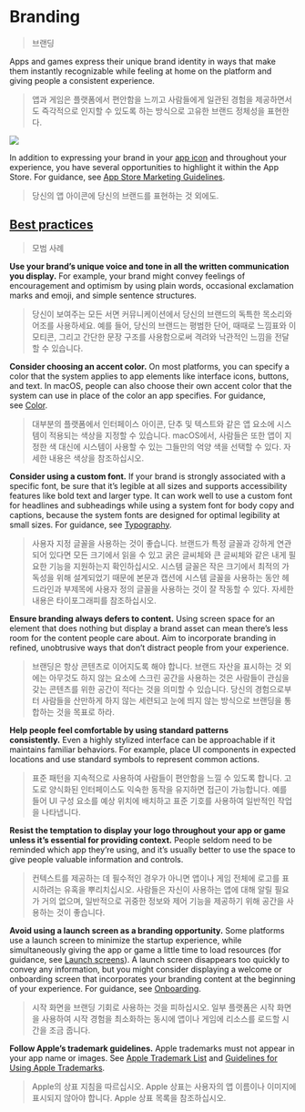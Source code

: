 # **Branding**
  
>브랜딩  


Apps and games express their unique brand identity in ways that make them instantly recognizable while feeling at home on the platform and giving people a consistent experience.
  
>앱과 게임은 플랫폼에서 편안함을 느끼고 사람들에게 일관된 경험을 제공하면서도 즉각적으로 인지할 수 있도록 하는 방식으로 고유한 브랜드 정체성을 표현한다.  


![](https://docs-assets.developer.apple.com/published/8ea20e1bc15bc51d9242f39c27cbb0c6/foundations-branding-intro@2x.png)

In addition to expressing your brand in your [app icon](https://developer.apple.com/design/human-interface-guidelines/app-icons) and throughout your experience, you have several opportunities to highlight it within the App Store. For guidance, see [App Store Marketing Guidelines](https://developer.apple.com/app-store/marketing/guidelines/).
  
>당신의 앱 아이콘에 당신의 브랜드를 표현하는 것 외에도.  


## **[Best practices](https://developer.apple.com/design/human-interface-guidelines/branding#Best-practices)**
  
>모범 사례  


**Use your brand’s unique voice and tone in all the written communication you display.** For example, your brand might convey feelings of encouragement and optimism by using plain words, occasional exclamation marks and emoji, and simple sentence structures.
  
>당신이 보여주는 모든 서면 커뮤니케이션에서 당신의 브랜드의 독특한 목소리와 어조를 사용하세요. 예를 들어, 당신의 브랜드는 평범한 단어, 때때로 느낌표와 이모티콘, 그리고 간단한 문장 구조를 사용함으로써 격려와 낙관적인 느낌을 전달할 수 있습니다.  


**Consider choosing an accent color.** On most platforms, you can specify a color that the system applies to app elements like interface icons, buttons, and text. In macOS, people can also choose their own accent color that the system can use in place of the color an app specifies. For guidance, see [Color](https://developer.apple.com/design/human-interface-guidelines/color).
  
>대부분의 플랫폼에서 인터페이스 아이콘, 단추 및 텍스트와 같은 앱 요소에 시스템이 적용되는 색상을 지정할 수 있습니다. macOS에서, 사람들은 또한 앱이 지정한 색 대신에 시스템이 사용할 수 있는 그들만의 억양 색을 선택할 수 있다. 자세한 내용은 색상을 참조하십시오.  


**Consider using a custom font.** If your brand is strongly associated with a specific font, be sure that it’s legible at all sizes and supports accessibility features like bold text and larger type. It can work well to use a custom font for headlines and subheadings while using a system font for body copy and captions, because the system fonts are designed for optimal legibility at small sizes. For guidance, see [Typography](https://developer.apple.com/design/human-interface-guidelines/typography).
  
>사용자 지정 글꼴을 사용하는 것이 좋습니다. 브랜드가 특정 글꼴과 강하게 연관되어 있다면 모든 크기에서 읽을 수 있고 굵은 글씨체와 큰 글씨체와 같은 내게 필요한 기능을 지원하는지 확인하십시오. 시스템 글꼴은 작은 크기에서 최적의 가독성을 위해 설계되었기 때문에 본문과 캡션에 시스템 글꼴을 사용하는 동안 헤드라인과 부제목에 사용자 정의 글꼴을 사용하는 것이 잘 작동할 수 있다. 자세한 내용은 타이포그래피를 참조하십시오.  


**Ensure branding always defers to content.** Using screen space for an element that does nothing but display a brand asset can mean there’s less room for the content people care about. Aim to incorporate branding in refined, unobtrusive ways that don’t distract people from your experience.
  
>브랜딩은 항상 콘텐츠로 이어지도록 해야 합니다. 브랜드 자산을 표시하는 것 외에는 아무것도 하지 않는 요소에 스크린 공간을 사용하는 것은 사람들이 관심을 갖는 콘텐츠를 위한 공간이 적다는 것을 의미할 수 있습니다. 당신의 경험으로부터 사람들을 산만하게 하지 않는 세련되고 눈에 띄지 않는 방식으로 브랜딩을 통합하는 것을 목표로 하라.  


**Help people feel comfortable by using standard patterns consistently.** Even a highly stylized interface can be approachable if it maintains familiar behaviors. For example, place UI components in expected locations and use standard symbols to represent common actions.
  
>표준 패턴을 지속적으로 사용하여 사람들이 편안함을 느낄 수 있도록 합니다. 고도로 양식화된 인터페이스도 익숙한 동작을 유지하면 접근이 가능합니다. 예를 들어 UI 구성 요소를 예상 위치에 배치하고 표준 기호를 사용하여 일반적인 작업을 나타냅니다.  


**Resist the temptation to display your logo throughout your app or game unless it’s essential for providing context.** People seldom need to be reminded which app they’re using, and it’s usually better to use the space to give people valuable information and controls.
  
>컨텍스트를 제공하는 데 필수적인 경우가 아니면 앱이나 게임 전체에 로고를 표시하려는 유혹을 뿌리치십시오. 사람들은 자신이 사용하는 앱에 대해 알릴 필요가 거의 없으며, 일반적으로 귀중한 정보와 제어 기능을 제공하기 위해 공간을 사용하는 것이 좋습니다.  


**Avoid using a launch screen as a branding opportunity.** Some platforms use a launch screen to minimize the startup experience, while simultaneously giving the app or game a little time to load resources (for guidance, see [Launch screens](https://developer.apple.com/design/human-interface-guidelines/launching#Launch-screens)). A launch screen disappears too quickly to convey any information, but you might consider displaying a welcome or onboarding screen that incorporates your branding content at the beginning of your experience. For guidance, see [Onboarding](https://developer.apple.com/design/human-interface-guidelines/onboarding).
  
>시작 화면을 브랜딩 기회로 사용하는 것을 피하십시오. 일부 플랫폼은 시작 화면을 사용하여 시작 경험을 최소화하는 동시에 앱이나 게임에 리소스를 로드할 시간을 조금 줍니다.  


**Follow Apple’s trademark guidelines.** Apple trademarks must not appear in your app name or images. See [Apple Trademark List](https://www.apple.com/legal/intellectual-property/trademark/appletmlist.html) and [Guidelines for Using Apple Trademarks](https://www.apple.com/legal/intellectual-property/guidelinesfor3rdparties.html).  
>Apple의 상표 지침을 따르십시오. Apple 상표는 사용자의 앱 이름이나 이미지에 표시되지 않아야 합니다. Apple 상표 목록을 참조하십시오.  

